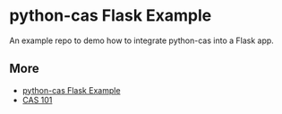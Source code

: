 python-cas Flask Example
========================

An example repo to demo how to integrate python-cas into a Flask app.

## More

- [python-cas Flask Example](https://djangocas.dev/blog/2020-02-03-python-cas-flask-example/)
- [CAS 101](https://djangocas.dev/blog/2018-01-02-cas-101-introduction-to-cas-central-authentication-server/)

